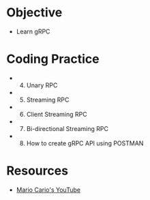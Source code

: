 # Objective
- Learn gRPC

# Coding Practice
- 004. Unary RPC
- 005. Streaming RPC
- 006. Client Streaming RPC
- 007. Bi-directional Streaming RPC
- 008. How to create gRPC API using POSTMAN

# Resources
- [Mario Cario's YouTube](https://www.youtube.com/watch?v=opVobybT_1w&list=PL7yAAGMOat_EX1nv8fgltlm0CnJTH8Nwg)